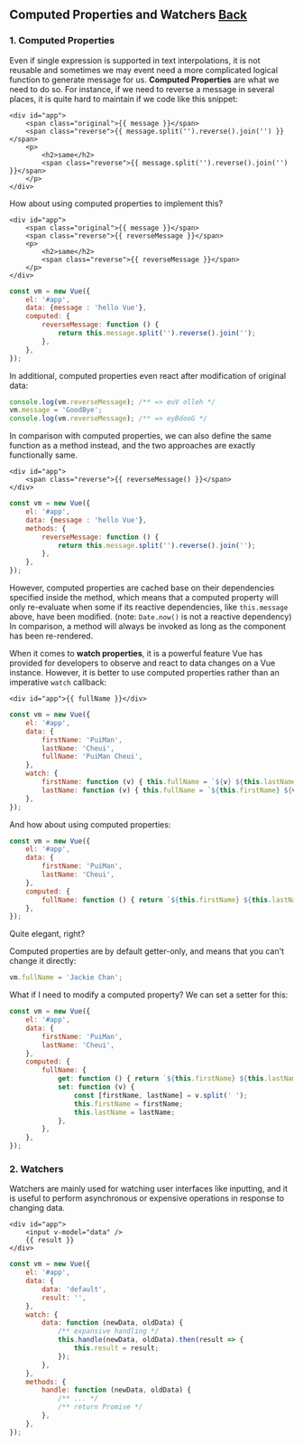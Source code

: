 ## Computed Properties and Watchers [Back](../vue.md)

### 1. Computed Properties

Even if single expression is supported in text interpolations, it is not reusable and sometimes we may event need a more complicated logical function to generate message for us. **Computed Properties** are what we need to do so. For instance, if we need to reverse a message in several places, it is quite hard to maintain if we code like this snippet:

```vue
<div id="app">
    <span class="original">{{ message }}</span>
    <span class="reverse">{{ message.split('').reverse().join('') }}</span>
    <p>
        <h2>same</h2>
        <span class="reverse">{{ message.split('').reverse().join('') }}</span>
    </p>
</div>
```

How about using computed properties to implement this?

```vue
<div id="app">
    <span class="original">{{ message }}</span>
    <span class="reverse">{{ reverseMessage }}</span>
    <p>
        <h2>same</h2>
        <span class="reverse">{{ reverseMessage }}</span>
    </p>
</div>
```

```js
const vm = new Vue({
    el: '#app',
    data: {message : 'hello Vue'},
    computed: {
        reverseMessage: function () {
            return this.message.split('').reverse().join('');            
        },
    },
});
```

In additional, computed properties even react after modification of original data:

```js
console.log(vm.reverseMessage); /** => euV olleh */
vm.message = 'GoodBye';
console.log(vm.reverseMessage); /** => eyBdooG */
```

In comparison with computed properties, we can also define the same function as a method instead, and the two approaches are exactly functionally same.

```vue
<div id="app">
    <span class="reverse">{{ reverseMessage() }}</span>
</div>
```

```js
const vm = new Vue({
    el: '#app',
    data: {message : 'hello Vue'},
    methods: {
        reverseMessage: function () {
            return this.message.split('').reverse().join('');            
        },
    },
});
```

However, computed properties are cached base on their dependencies specified inside the method, which means that a computed property will only re-evaluate when some if its reactive dependencies, like `this.message` above, have been modified. (note: `Date.now()` is not a reactive dependency) In comparison, a method will always be invoked as long as the component has been re-rendered.

When it comes to **watch properties**, it is a powerful feature Vue has provided for developers to observe and react to data changes on a Vue instance. However, it is better to use computed properties rather than an imperative `watch` callback:

```vue
<div id="app">{{ fullName }}</div>
```

```js
const vm = new Vue({
    el: '#app',
    data: {
        firstName: 'PuiMan',
        lastName: 'Cheui',
        fullName: 'PuiMan Cheui',
    },
    watch: {
        firstName: function (v) { this.fullName = `${v} ${this.lastName}`; },
        lastName: function (v) { this.fullName = `${this.firstName} ${v}`; },
    },
});
```

And how about using computed properties:

```js
const vm = new Vue({
    el: '#app',
    data: {
        firstName: 'PuiMan',
        lastName: 'Cheui',
    },
    computed: {
        fullName: function () { return `${this.firstName} ${this.lastName}`; },
    },
});
```

Quite elegant, right?

Computed properties are by default getter-only, and means that you can't change it directly:

```js
vm.fullName = 'Jackie Chan';
```

What if I need to modify a computed property? We can set a setter for this:

```js
const vm = new Vue({
    el: '#app',
    data: {
        firstName: 'PuiMan',
        lastName: 'Cheui',
    },
    computed: {
        fullName: {
            get: function () { return `${this.firstName} ${this.lastName}`; },
            set: function (v) {
                const [firstName, lastName] = v.split(' ');
                this.firstName = firstName;
                this.lastName = lastName;
            },
        },
    },
});
```

### 2. Watchers

Watchers are mainly used for watching user interfaces like inputting, and it is useful to perform asynchronous or expensive operations in response to changing data.

```vue
<div id="app">
    <input v-model="data" />
    {{ result }}
</div>
```

```js
const vm = new Vue({
    el: '#app',
    data: {
        data: 'default',
        result: '',
    },
    watch: {
        data: function (newData, oldData) {
            /** expansive handling */
            this.handle(newData, oldData).then(result => {
                this.result = result;
            });
        },
    },
    methods: {
        handle: function (newData, oldData) {
            /** ... */
            /** return Promise */
        },
    },
});
```

